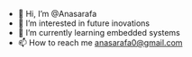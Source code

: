 - 👋 Hi, I’m @Anasarafa
- 👀 I’m interested in future inovations
- 🌱 I’m currently learning embedded systems
- 📫 How to reach me anasarafa0@gmail.com

<!---
Anasarafa/Anasarafa is a ✨ special ✨ repository because its `README.md` (this file) appears on your GitHub profile.
You can click the Preview link to take a look at your changes.
--->
